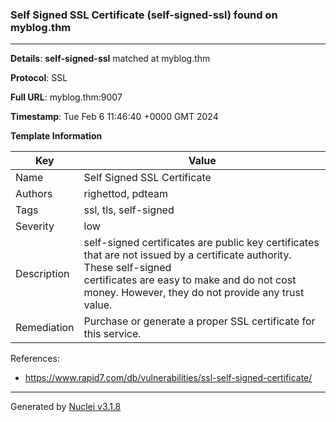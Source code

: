 ### Self Signed SSL Certificate (self-signed-ssl) found on myblog.thm

----
**Details**: **self-signed-ssl** matched at myblog.thm

**Protocol**: SSL

**Full URL**: myblog.thm:9007

**Timestamp**: Tue Feb 6 11:46:40 +0000 GMT 2024

**Template Information**

| Key | Value |
| --- | --- |
| Name | Self Signed SSL Certificate |
| Authors | righettod, pdteam |
| Tags | ssl, tls, self-signed |
| Severity | low |
| Description | self-signed certificates are public key certificates that are not issued by a certificate authority. These self-signed<br>certificates are easy to make and do not cost money. However, they do not provide any trust value.<br> |
| Remediation | Purchase or generate a proper SSL certificate for this service.<br> |

References: 
- https://www.rapid7.com/db/vulnerabilities/ssl-self-signed-certificate/

----

Generated by [Nuclei v3.1.8](https://github.com/projectdiscovery/nuclei)